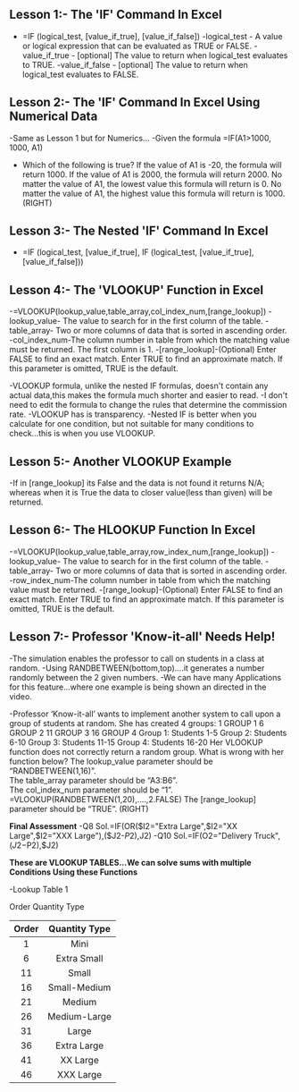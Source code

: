 ## **Lesson 1:- The 'IF' Command In Excel**
 
 - =IF (logical_test, [value_if_true], [value_if_false])
 -logical_test - A value or logical expression that can be evaluated as TRUE or FALSE.
 -value_if_true - [optional] The value to return when logical_test evaluates to TRUE.
 -value_if_false - [optional] The value to return when logical_test evaluates to FALSE.

## **Lesson 2:- The 'IF' Command In Excel Using Numerical Data**

 -Same as Lesson 1 but for Numerics...
 -Given the formula  =IF(A1>1000, 1000, A1)
 
 - Which of the following is true?
    If the value of A1 is -20, the formula will return 1000.
    If the value of A1 is 2000, the formula will return 2000.
    No matter the value of A1, the lowest value this formula will return is 0.
    No matter the value of A1, the highest value this formula will return is 1000.   (RIGHT)

## **Lesson 3:- The Nested 'IF' Command In Excel**
 
  - =IF (logical_test, [value_if_true], IF (logical_test, [value_if_true], [value_if_false]))

 ## **Lesson 4:- The 'VLOOKUP' Function in Excel**

  -=VLOOKUP(lookup_value,table_array,col_index_num,[range_lookup])
  -lookup_value- The value to search for in the first column of the table.
  -table_array- Two or more columns of data that is sorted in ascending order.
  -col_index_num-The column number in table from which the matching value must be returned. The first column is 1.
  -[range_lookup]-(Optional) Enter FALSE to find an exact match. Enter TRUE to find an approximate match. If this parameter is omitted,        TRUE is the default.
 
 -VLOOKUP formula, unlike the nested IF formulas, doesn't contain any actual data,this makes the formula much shorter and easier to           read.
 -I don't need to edit the formula to change the rules that determine the commission rate.
 -VLOOKUP has is transparency. 
 -Nested IF is better when you calculate for one condition, but not suitable for many conditions to check...this is when you use VLOOKUP.

 ## **Lesson 5:- Another VLOOKUP Example**

 -If in [range_lookup] its False and the data is not found it returns N/A; whereas when it is True the data to closer value(less than      given) will be returned.

 ## **Lesson 6:- The HLOOKUP Function In Excel**

 -=VLOOKUP(lookup_value,table_array,row_index_num,[range_lookup])
 -lookup_value- The value to search for in the first column of the table.
 -table_array- Two or more columns of data that is sorted in ascending order.
 -row_index_num-The column number in table from which the matching value must be returned.
 -[range_lookup]-(Optional) Enter FALSE to find an exact match. Enter TRUE to find an approximate match. If this parameter is omitted,         TRUE is the default.

## **Lesson 7:- Professor 'Know-it-all' Needs Help!**
 
 -The simulation enables the professor to call on students in a class at random.
 -Using RANDBETWEEN(bottom,top)....it generates a number randomly between the 2 given numbers.
 -We can have many Applications for this feature...where one example is being shown an directed in the video.

-Professor ‘Know-it-all’ wants to implement another system to call upon a group of students at random. She has created 4 groups:
1	GROUP 1
6	GROUP 2
11	GROUP 3
16	GROUP 4
Group 1: Students 1-5 Group 2: Students 6-10 Group 3: Students 11-15 Group 4: Students 16-20
    Her VLOOKUP function does not correctly return a random group. What is wrong with her function below?
  The lookup_value parameter should be “RANDBETWEEN(1,16)”.                 
  The table_array parameter should be “A3:B6”.                                                    
  The col_index_num parameter should be “1”.           =VLOOKUP(RANDBETWEEN(1,20),....,2.FALSE)                                           The [range_lookup] parameter should be “TRUE”.  (RIGHT)                              

**Final Assessment** 
 -Q8 Sol.=IF(OR($I2="Extra Large",$I2="XX Large",$I2="XXX Large"),($J2-$P2),$J2)
 -Q10 Sol.=IF(O2="Delivery Truck",($J2-$P2),$J2)
 
 **These are VLOOKUP TABLES...We can solve sums with multiple Conditions Using these Functions**

-Lookup Table 1	
 
 Order    Quantity	Type              
  

| Order |   Quantity	Type   |
| :---: | :---: | 
|  1	   |     Mini   |
|  6	   |   Extra Small    |
|  11	|       Small |
 | 16	  |   Small-Medium   |
 | 21    |  	Medium  |
 | 26	    |Medium-Large   |
 | 31	     |Large   |
 | 36	    |Extra Large  |
  | 41	   | XX Large   |
  | 46	    | XXX Large | 
 
   
    


